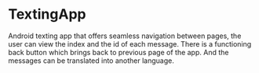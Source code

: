 # TextingApp

Android texting app that offers seamless navigation between pages,  the user can view the index and the id of each message. There is a functioning back button which brings back to previous page of the app. And the messages can be translated into another language.
